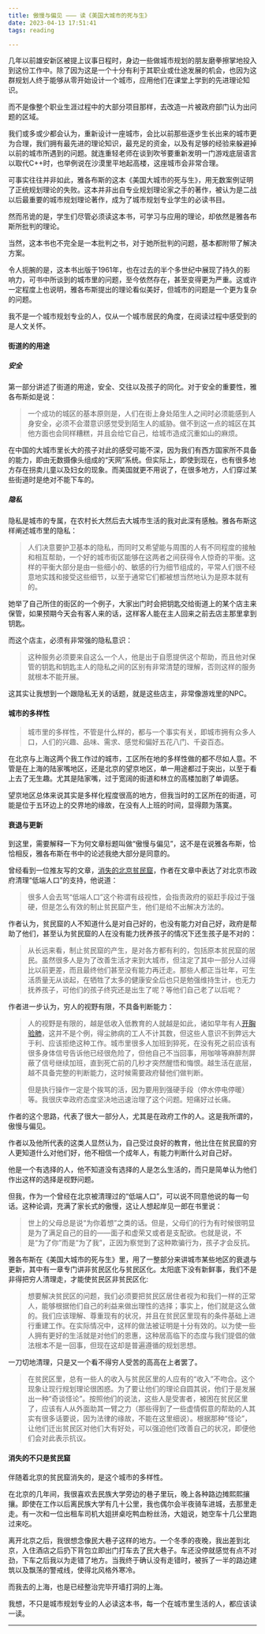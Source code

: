 ```yaml
---
title: 傲慢与偏见 ——— 读《美国大城市的死与生》
date: 2023-04-13 17:51:41
tags: reading

---
```


几年以前雄安新区被提上议事日程时，身边一些做城市规划的朋友磨拳擦掌地投入到这份工作中。除了因为这是一个十分有利于其职业或仕途发展的机会，也因为这群规划人终于能够从零开始设计一个城市，应用他们在课堂上学到的先进理论知识。

而不是像整个职业生涯过程中的大部分项目那样，去改造一片被政府部门认为出问题的区域。

<!--more-->

我们或多或少都会认为，重新设计一座城市，会比以前那些逐步生长出来的城市更为合理，我们拥有最先进的理论知识，最充足的资金，以及有足够的经验来躲避掉以前的城市所遇到的问题。就连重轻老师在谈到吹爷要重新发明一门游戏底层语言以取代C++时，也举例说在沙漠里平地起高楼，这座城市会非常合理。

可事实往往并非如此，雅各布斯的这本《美国大城市的死与生》，用无数案例证明了正统规划理论的失败。这本并非出自专业规划理论家之手的著作，被认为是二战以后最重要的城市规划理论著作，成为了城市规划专业学生的必读书目。

然而吊诡的是，学生们尽管必须读这本书，可学习与应用的理论，却依然是雅各布斯所批判的理论。

当然，这本书也不完全是一本批判之书，对于她所批判的问题，基本都附带了解决方案。

令人扼腕的是，这本书出版于1961年，也在过去的半个多世纪中展现了持久的影响力，可书中所谈到的城市里的问题，至今依然存在，甚至变得更为严重。这或许一定程度上也说明，雅各布斯提出的理论看似美好，但城市的问题是一个更为复杂的问题。

我不是一个城市规划专业的人，仅从一个城市居民的角度，在阅读过程中感受到的是人文关怀。

#### 街道的的用途

##### 安全

第一部分讲述了街道的用途，安全、交往以及孩子的同化。对于安全的重要性，雅各布斯如是说：

> 一个成功的城区的基本原则是，人们在街上身处陌生人之间时必须能感到人身安全，必须不会潜意识感觉受到陌生人的威胁。做不到这一点的城区在其他方面也会同样糟糕，并且会给它自己，给城市造成沉重如山的麻烦。

在中国的大城市里长大的孩子对此的感受可能不深，因为我们有西方国家所不具备的能力，即由无数摄像头组成的“天网”系统。但实际上，即使到现在，也有很多地方存在拐卖儿童以及妇女的现象。而美国就更不用说了，在很多地方，人们穿过某些街道时是绝对不能下车的。

##### 隐私

隐私是城市的专属，在农村长大然后去大城市生活的我对此深有感触。雅各布斯这样阐述城市里的隐私：

> 人们决意要护卫基本的隐私，而同时又希望能与周围的人有不同程度的接触和相互帮助，一个好的城市街区能够在这两者之间获得令人惊奇的平衡。这样的平衡大部分是由一些细小的、敏感的行为细节组成的，平常人们很不经意地实践和接受这些细节，以至于通常它们都被想当然地认为是原本就有的。

她举了自己所住的街区的一个例子，大家出门时会把钥匙交给街道上的某个店主来保管，如果预期今天会有客人来的话，这样客人能在主人回来之前去店主那里拿到钥匙。

而这个店主，必须有非常强的隐私意识：

> 这种服务必须要来自这么一个人，他是出于自愿提供这个帮助，而且他对保管的钥匙和钥匙主人的隐私之间的区别有非常清楚的理解，否则这样的服务就根本不能开展。

这其实让我想到一个跟隐私无关的话题，就是这些店主，非常像游戏里的NPC。

#### 城市的多样性

> 城市里的多样性，不管是什么样的，都与一个事实有关，即城市拥有众多人口，人们的兴趣、品味、需求、感觉和偏好五花八门、千姿百态。

在北京与上海这两个我工作过的城市，工区所在地的多样性做的都不尽如人意。不管是在上海的陆家嘴地区，还是北京的望京地区，单一用途都过于突出，以至于看上去了无生趣。尤其是陆家嘴，过于宽阔的街道和林立的高楼加剧了单调感。

望京地区总体来说其实是多样化程度很高的地方，但我当时的工区所在的街道，可能是位于五环边上的交界地的缘故，在没有人上班的时间，显得颇为落寞。

#### 衰退与更新

到这里，需要解释一下为何文章标题叫做“傲慢与偏见”，这不是在说雅各布斯，恰恰相反，雅各布斯在书中的论述我绝大部分是同意的。

曾经看到一位推友写的文章，[消失的北京贫民窟](https://soulogic.com/item/3153)，作者在文章中表达了对北京市政府清理“低端人口”的支持，他说道：

> 很多人会去骂“低端人口”这个称谓有歧视性，会指责政府的驱赶手段过于强硬，但是怎么有效的制止贫民窟产生，他们是给不出解决方法的。

作者认为，贫民窟的人不知道什么是对自己好的，也没有能力对自己好，政府是帮助了他们，甚至认为贫民窟的人在没有能力抚养孩子的情况下还生孩子是不对的：

> 从长远来看，制止贫民窟的产生，是对各方都有利的，包括原本贫民窟的居民。虽然很多人是为了改善生活才来到大城市，但注定了其中一部分人过得比以前更差，而且最终他们甚至没有能力再迁走。那些人都正当壮年，可生活质量无从谈起，在牺牲了太多的健康安全后也只是勉强维持生计，也无力抚养孩子，可他们的孩子终究还是出生了呢？等他们自己老了以后呢？

作者进一步认为，穷人的视野有限，不具备判断能力：

> 人的视野是有限的，越是低收入低教育的人就越是如此，诸如早年有人[开胸验肺](https://zh.wikipedia.org/wiki/张海超开胸验肺事件)，这并不是个例，得尘肺病的工人不计其数，但这些人意识不到弊远大于利、应该拒绝这种工作。城市里很多人加班到猝死，在没有死之前应该有很多身体信号告诉他已经很危险了，但他自己不当回事，用咖啡等麻醉剂屏蔽了信号继续加班，直到死亡前的几秒才突然醒悟和悔恨。越生活在底层，越不具备完整的判断能力，这时候需要政府替他们做判断。
>
> 但是执行操作一定是个挨骂的活，因为要用到强硬手段（停水停电停暖）等。我很庆幸政府态度坚决地迅速治理了这个问题。短痛好过长痛。

作者的这个思路，代表了很大一部分人，尤其是在政府工作的人。这是我所谓的，傲慢与偏见。

作者以及他所代表的这类人显然认为，自己受过良好的教育，他比住在贫民窟的穷人更知道什么对他们好，他不相信一个成年人，有能力判断什么对自己好。

他是一个有选择的人，他不知道没有选择的人是怎么生活的，而只是简单认为他们作出这样的选择是视野问题。

但我，作为一个曾经在北京被清理过的“低端人口”，可以说不同意他说的每一句话。这种论调，充满了家长式的傲慢，这让人想起岸见一郎在书里说：

> 世上的父母总是说“为你着想”之类的话。但是，父母们的行为有时候很明显是为了满足自己的目的——面子和虚荣又或者是支配欲。也就是说，不是“为了你”而是“为了我”，正因为察觉到了这种欺骗行为，孩子才会反抗。

雅各布斯在《美国大城市的死与生》里，用了一整部分来讲城市某些地区的衰退与更新，其中有一章专门讲非贫民区化与贫民区化。太阳底下没有新鲜事，我们不是非得把穷人清理走，才能使贫民区非贫民区化:

> 想要解决贫民区的问题，我们必须要把贫民区居住者视为和我们一样的正常人，能够根据他们自己的利益来做出理性的选择；事实上，他们就是这么做的。我们应该理解、尊重现有的状况，并且在贫民区里现有的条件基础上进行重建工作。在实际情况中，这样的做法被证明是十分有效的。以为使一些人拥有更好的生活就是对他们的恩惠，这种居高临下的态度与我们提倡的做法根本不是一回事，但现在这却是普遍遵循的规划思想。

一刀切地清理，只是又一个看不得穷人受苦的高高在上者罢了。

> 在贫民区里，总有一些人的收入与贫民区里的人应有的“收入”不吻合。这个现象让现行规划理论很困惑。为了要让他们的理论自圆其说，他们于是发展出一种“奇谈怪论”。按照他们的说法，这些人是受害者，被困在贫民区里了，应该有人从外面助其一臂之力（那些得到了一些虚情假意的帮助的人其实有很多话要说，因为法律的缘故，不能在这里细说）。根据那种“怪论”，让他们迁出贫民区对他们大有好处，可以强迫他们改善自己的状况，即便他们会对此表示抗议。

#### 消失的不只是贫民窟

伴随着北京的贫民窟消失的，是这个城市的多样性。

在北京的几年间，我很喜欢去民族大学旁边的巷子里玩，晚上各种路边摊熙熙攘攘。即使在工作以后离民族大学有几十公里，我也偶尔会半夜骑车进城，去那里走走。有一次和一位出租车司机大姐拼桌吃鸭血粉丝汤，大姐说，她空车十几公里跑过来吃。

离开北京之后，我很想念像民大巷子这样的地方。一个冬季的夜晚，我出差到北京，入住酒店之后扔下背包立即出门打车去了民大巷子。车还没停就感觉有点不对劲，下车之后我以为走错了地方。当我终于确认没有走错时，被拆了一半的路边建筑以及飘荡的警戒线，使得北风格外寒冷。

而我去的上海，也是已经整治完毕开墙打洞的上海。

我想，不只是城市规划专业的人必读这本书，每一个在城市里生活的人，都应该读一读。

---











